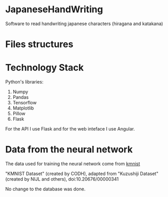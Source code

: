 # JapaneseHandWriting
Software to read handwriting japanese characters (hiragana and katakana)

# Files structures

# Technology Stack
Python's libraries:
1. Numpy
2. Pandas
3. Tensorflow
4. Matplotlib
5. Pillow
6. Flask

For the API I use Flask and for the web inteface I use Angular.


# Data from the neural network
The data used for training the neural network come from [kmnist](https://github.com/rois-codh/kmnist)

"KMNIST Dataset" (created by CODH), adapted from "Kuzushiji Dataset" (created by NIJL and others), doi:10.20676/00000341

No change to the database was done.